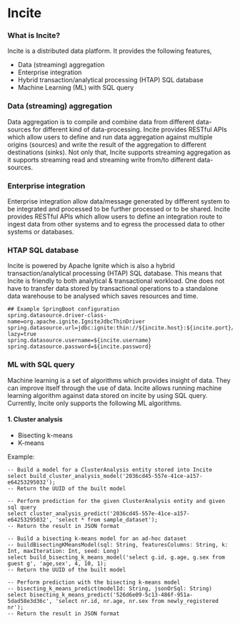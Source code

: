 # Incite

### What is Incite?
Incite is a distributed data platform. It provides the following features,

* Data (streaming) aggregation
* Enterprise integration 
* Hybrid transaction/analytical processing (HTAP) SQL database
* Machine Learning (ML) with SQL query

### Data (streaming) aggregation
Data aggregation is to compile and combine data from different data-sources for different kind of data-processing. 
Incite provides RESTful APIs which allow users to define and run data aggregation against multiple origins (sources) 
and write the result of the aggregation to different destinations (sinks). Not only that, Incite supports streaming 
aggregation as it supports streaming read and streaming write from/to different data-sources.

### Enterprise integration
Enterprise integration allow data/message generated by different system to be integrated and processed to be further 
processed or to be shared. Incite provides RESTful APIs which allow users to define an integration route to ingest data
from other systems and to egress the processed data to other systems or databases. 

### HTAP SQL database
Incite is powered by Apache Ignite which is also a hybrid transaction/analytical processing (HTAP) SQL database. 
This means that Incite is friendly to both analytical & transactional workload. One does not have to transfer data 
stored by transactional operations to a standalone data warehouse to be analysed which saves resources and time.

```properties
## Example SpringBoot configuration
spring.datasource.driver-class-name=org.apache.ignite.IgniteJdbcThinDriver
spring.datasource.url=jdbc:ignite:thin://${incite.host}:${incite.port}/incite?lazy=true
spring.datasource.username=${incite.username}
spring.datasource.password=${incite.password}
```

### ML with SQL query
Machine learning is a set of algorithms which provides insight of data. They can improve itself through the use of data.
Incite allows running machine learning algorithm against data stored on incite by using SQL query. Currently, Incite only
supports the following ML algorithms.

#### 1. Cluster analysis
   * Bisecting k-means
   * K-means

Example:
```roomsql
-- Build a model for a ClusterAnalysis entity stored into Incite
select build_cluster_analysis_model('2036cd45-557e-41ce-a157-e64253295032');
-- Return the UUID of the built model

-- Perform prediction for the given ClusterAnalysis entity and given sql query
select cluster_analysis_predict('2036cd45-557e-41ce-a157-e64253295032', 'select * from sample_dataset');
-- Return the result in JSON format

-- Build a bisecting k-means model for an ad-hoc dataset 
-- buildBisectingKMeansModel(sql: String, featuresColumns: String, k: Int, maxIteration: Int, seed: Long)
select build_bisecting_k_means_model('select g.id, g.age, g.sex from guest g', 'age,sex', 4, 10, 1);
-- Return the UUID of the built model

-- Perform prediction with the bisecting k-means model
-- bisecting_k_means_predict(modelId: String, jsonOrSql: String)
select bisecting_k_means_predict('526d6e09-5c13-486f-951a-5dad58e3d36c', 'select nr.id, nr.age, nr.sex from newly_registered nr');
-- Return the result in JSON format
```